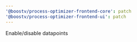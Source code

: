```yaml
---
'@boostv/process-optimizer-frontend-core': patch
'@boostv/process-optimizer-frontend-ui': patch
---
```


Enable/disable datapoints
